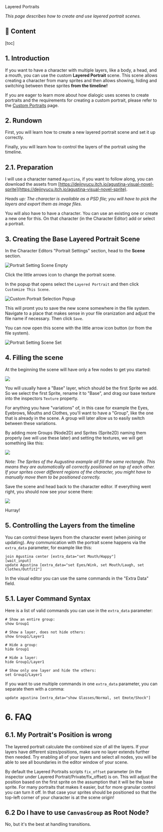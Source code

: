 <div class="header-banner pineapple">
     <div class="header-label pineapple">Layered Portraits</div>
</div>

*This page describes how to create and use layered portrait scenes.*

## 📜 Content

[toc]

## 1. Introduction

If you want to have a character with multiple layers, like a body, a head, and a mouth, you can use the custom **Layered Portrait** scene. This scene allows creating a character from many sprites and then allows showing, hiding and switching between these sprites **from the timeline!**

If you are eager to learn more about how dialogic uses scenes to create portraits and the requirements for creating a custom portrait, please refer to the [Custom Portraits](custom-portraits.md) page.

## 2. Rundown

First, you will learn how to create a new layered portrait scene and set it up correctly.

Finally, you will learn how to control the layers of the portrait using the timeline.

## 2.1. Preparation

I will use a character named `Agustina`, if you want to follow along, you can download the assets from [https://dejinyucu.itch.io/agustina-visual-novel-sprite](https://dejinyucu.itch.io/agustina-visual-novel-sprite).

*Heads up: The character is available as a PSD file; you will have to pick the layers and export them as image files.*

You will also have to have a character. You can use an existing one or create a new one for this. On that character (in the Character Editor) add or select a portrait. 

## 3. Creating the Base Layered Portrait Scene

In the Character Editors "Portrait Settings" section, head to the **Scene** section. 

![Portrait Setting Scene Empty](media/layered_portrait/portrait_setting_scene_empty.jpg)

Click the little arrows icon to change the portrait scene.

In the popup that opens select the `Layered Portrait` and then click `Customize This Scene`.

![Custom Portrait Selection Popup](media/layered_portrait/custom_portrait_selection_popup.jpg)

This will promt you to save the new scene somewhere in the file system. Navigate to a place that makes sense in your file oranization and adjust the file name if necessary. Then click `Save`. 

You can now open this scene with the little arrow icon button (or from the file system).

![Portrait Setting Scene Set](media/layered_portrait/portrait_setting_scene_set.jpg)

## 4. Filling the scene

At the beginning the scene will have only a few nodes to get you started:

![](media/layered_portrait/scene_empty.jpg)

You will usually have a "Base" layer, which should be the first Sprite we add. So we select the first Sprite, rename it to "Base", and drag our base texture into the inspectors `Texture` property.

For anything you have "variations" of, in this case for example the Eyes, Eyebrows, Mouths and Clothes, you'll want to have a "Group", like the one that is already in the scene. A group will later allow us to easily switch between these variations.

By adding more Groups (Node2D) and Sprites (Sprite2D) naming them properly (we will use these later) and setting the textures, we will get something like this:

![](media/layered_portrait/scene_final.jpg)

*Note: The Sprites of the Augustina example all fill the same rectangle. This means they are automatically all correctly positioned on top of each other. If your sprites cover different regions of the character, you might have to manually move them to be positioned correctly.*



Save the scene and head back to the character editor. If everything went right, you should now see your scene there:

![](media/layered_portrait/finished_portrait_in_editor.jpg)

Hurray!

## 5. Controlling the Layers from the timeline

You can control these layers from the character event (when joining or updating). Any communication with the portrait scene happens via the `extra_data` parameter, for example like this:

```tml
join Agustina center [extra_data="set Mouth/Happy"]
[wait_input]
update Agustina [extra_data="set Eyes/Wink, set Mouth/Laugh, set Clothes/Outfit2"]
```

In the visual editor you can use the same commands in the "Extra Data" field.

## 5.1. Layer Command Syntax

Here is a list of valid commands you can use in the `extra_data` parameter:

```tml
# Show an entire group:
show Group1

# Show a layer, does not hide others:
show Group1/Layer1

# Hide a group:
hide Group1

# Hide a layer:
hide Group1/Layer1

# Show only one layer and hide the others:
set Group1/Layer1
```

If you want to use multiple commands in one `extra_data` parameter, you can
separate them with a comma:

```tml
update agustina [extra_data="show Glasses/Normal, set Emote/Shock"]
```

# 6. FAQ

## 6.1. My Portrait's Position is wrong

The layered portrait calculate the combined size of all the layers. If your layers have different sizes/positions, make sure no layer extends further then needed. Try enabling all of your layers and select all nodes, you will be able to see all boundaries in the editor window of your scene.

By default the Layered Portraits scripts `fix_offset` parameter (in the inspector under Layered Portrait/Private/fix_offset) is on. This will adjust the position based on the first sprite on the assumption that it will be the base sprite. For many portraits that makes it easier, but for more granular control you can turn it off. In that case your sprites should be positioned so that the top-left corner of your character is at the scene origin!

## 6.2 Do I have to use `CanvasGroup` as Root Node?

No, but it's the best at handling transitions.
